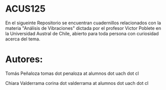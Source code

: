 # ACUS125


En el sigueinte Repositorio se encuentran cuadernillos relacionados con la materia "Análisis de Vibraciones" dictada por el profesor Victor Poblete en la Universidad Austral de Chile, abierto para toda persona con curiosidad acerca del tema. 



# Autores:
Tomás Peñaloza 
tomas dot penaloza at alumnos dot uach dot cl

Chiara Valderrama 
corina dot valderrama at alumnos dot uach dot cl
